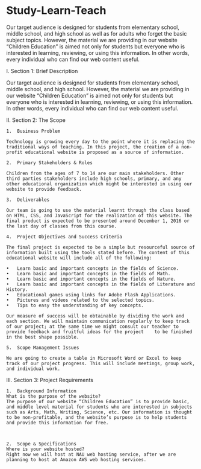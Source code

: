 # Study-Learn-Teach
Our target audience is designed for students from elementary school, middle school, and high school as well as for adults who forget the basic subject topics.  However, the material we are providing in our website “Children Education” is aimed not only for students but everyone who is interested in learning, reviewing, or using this information. In other words, every individual who can find our web content useful.

I.	Section 1: Brief Description

Our target audience is designed for students from elementary school, middle school, and high school. However, the material we are providing in our website “Children Education” is aimed not only for students but everyone who is interested in learning, reviewing, or using this information. In other words, every individual who can find our web content useful.

II.	Section 2: The Scope

	1.	Business Problem

	Technology is growing every day to the point where it is replacing the traditional ways of teaching. In this project, the creation of a non-profit educational website is proposed as a source of information. 

	2.	Primary Stakeholders & Roles

	Children from the ages of 7 to 14 are our main stakeholders. Other third parties stakeholders include high schools, primary, and any other educational organization which might be interested in using our website to provide feedback.

	3.	Deliverables

	Our team is going to use the material learnt through the class based on HTML, CSS, and JavaScript for the realization of this website. The final product is expected to be presented around December 1, 2016 or the last day of classes from this course.

	4.	Project Objectives and Success Criteria

	The final project is expected to be a simple but resourceful source of information built using the tools stated before. The content of this educational website will include all of the following:

	•	Learn basic and important concepts in the fields of Science.
	•	Learn basic and important concepts in the fields of Math.
	•	Learn basic and important concepts in the fields of Nature.
	•	Learn basic and important concepts in the fields of Literature and History.
	•	Educational games using links for Adobe Flash Applications.
	•	Pictures and videos related to the selected topics.
	•	Tips to easy the understanding of key concepts.

	Our measure of success will be obtainable by dividing the work and each section. We will maintain communication regularly to keep track of our project; at the same time we might consult our teacher to provide feedback and fruitful ideas for the project 	to be finished in the best shape possible.

	5.	Scope Management Issues

	We are going to create a table in Microsoft Word or Excel to keep track of our project progress. This will include meetings, group work, and individual work. 


III.	Section 3: Project Requirements


	1.	Background Information
	What is the purpose of the website?
	The purpose of our website “Children Education” is to provide basic, and middle level material for students who are interested in subjects such as Arts, Math, Writing, Science, etc. Our information is thought to be non-profitable, and the website’s purpose is to help students and provide this information for free.



	2.	Scope & Specifications
	Where is your website hosted?
	Right now we will host at NAU web hosting service, after we are planning to host at Amazon AWS web hosting services.

